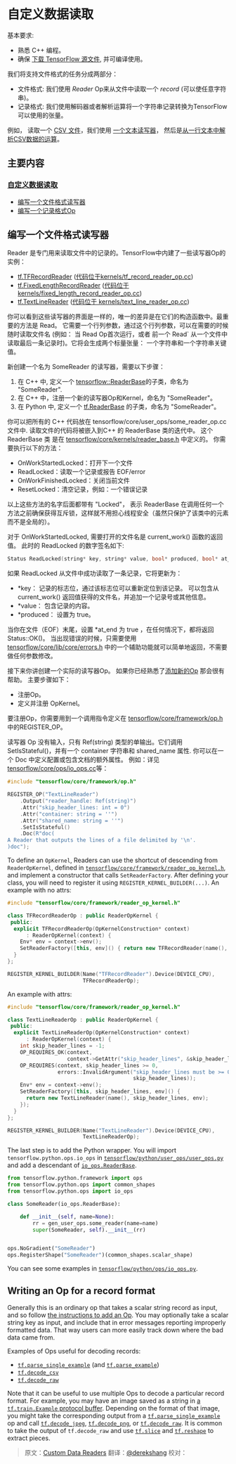 # 自定义数据读取 <a class="md-anchor" id="AUTOGENERATED-custom-data-readers"></a>

基本要求:

*   熟悉 C++ 编程。
*   确保
    [下载 TensorFlow 源文件](../../get_started/os_setup.md#source), 并可编译使用。

我们将支持文件格式的任务分成两部分：

*   文件格式: 我们使用 *Reader* Op来从文件中读取一个 *record* (可以使任意字符串)。
*   记录格式: 我们使用解码器或者解析运算将一个字符串记录转换为TensorFlow可以使用的张量。

例如， 读取一个
[CSV 文件](https://en.wikipedia.org/wiki/Comma-separated_values)，我们使用
[一个文本读写器](../../api_docs/python/io_ops.md#TextLineReader)，
然后是[从一行文本中解析CSV数据的运算](../../api_docs/python/io_ops.md#decode_csv)。

<!-- TOC-BEGIN This section is generated by neural network: DO NOT EDIT! -->
## 主要内容
### [自定义数据读取](#AUTOGENERATED-custom-data-readers)
* [编写一个文件格式读写器](#AUTOGENERATED-writing-a-reader-for-a-file-format)
* [编写一个记录格式Op](#AUTOGENERATED-writing-an-op-for-a-record-format)


## 编写一个文件格式读写器 <a class="md-anchor" id="AUTOGENERATED-writing-a-reader-for-a-file-format"></a>

 Reader 是专门用来读取文件中的记录的。TensorFlow中内建了一些读写器Op的实例：

*   [tf.TFRecordReader](../../api_docs/python/io_ops.md#TFRecordReader)
    ([代码位于kernels/tf_record_reader_op.cc](https://tensorflow.googlesource.com/tensorflow/+/master/tensorflow/core/kernels/tf_record_reader_op.cc))
*   [tf.FixedLengthRecordReader](../../api_docs/python/io_ops.md#FixedLengthRecordReader)
    ([代码位于 kernels/fixed_length_record_reader_op.cc](https://tensorflow.googlesource.com/tensorflow/+/master/tensorflow/core/kernels/fixed_length_record_reader_op.cc))
*   [tf.TextLineReader](../../api_docs/python/io_ops.md#TextLineReader)
    ([代码位于 kernels/text_line_reader_op.cc](https://tensorflow.googlesource.com/tensorflow/+/master/tensorflow/core/kernels/text_line_reader_op.cc))

你可以看到这些读写器的界面是一样的，唯一的差异是在它们的构造函数中。最重要的方法是 Read。
它需要一个行列参数，通过这个行列参数，可以在需要的时候随时读取文件名 (例如： 当 Read Op首次运行，或者
前一个 Read` 从一个文件中读取最后一条记录时)。它将会生成两个标量张量： 一个字符串和一个字符串关键值。

新创建一个名为 SomeReader 的读写器，需要以下步骤：

1.  在 C++ 中, 定义一个
    [tensorflow::ReaderBase](https://tensorflow.googlesource.com/tensorflow/+/master/tensorflow/core/kernels/reader_base.h)的子类，命名为
     "SomeReader".
2.  在 C++ 中，注册一个新的读写器Op和Kernel，命名为 "SomeReader"。
3.  在 Python 中, 定义一个 [tf.ReaderBase](https://tensorflow.googlesource.com/tensorflow/+/master/tensorflow/python/ops/io_ops.py) 的子类，命名为 "SomeReader"。

你可以把所有的 C++ 代码放在
tensorflow/core/user_ops/some_reader_op.cc文件中.  读取文件的代码将被嵌入到C++ 的 ReaderBase 类的迭代中。 这个 ReaderBase 类 是在 [tensorflow/core/kernels/reader_base.h](https://tensorflow.googlesource.com/tensorflow/+/master/tensorflow/core/kernels/reader_base.h) 中定义的。
你需要执行以下的方法：

*   OnWorkStartedLocked：打开下一个文件
*   ReadLocked：读取一个记录或报告 EOF/error
*   OnWorkFinishedLocked：关闭当前文件
*   ResetLocked：清空记录，例如：一个错误记录

以上这些方法的名字后面都带有 "Locked"， 表示  ReaderBase 在调用任何一个方法之前确保获得互斥锁，这样就不用担心线程安全（虽然只保护了该类中的元素而不是全局的）。

对于 OnWorkStartedLocked, 需要打开的文件名是 current_work() 函数的返回值。  此时的 ReadLocked 的数字签名如下:

```c++
Status ReadLocked(string* key, string* value, bool* produced, bool* at_end)
```

如果 ReadLocked 从文件中成功读取了一条记录，它将更新为：

*   *key： 记录的标志位，通过该标志位可以重新定位到该记录。 可以包含从 current_work() 返回值获得的文件名，并追加一个记录号或其他信息。
*   *value： 包含记录的内容。
*   *produced： 设置为 true。

当你在文件（EOF）末尾，设置 *at_end 为 true ，在任何情况下，都将返回 Status::OK()。 当出现错误的时候，只需要使用
[tensorflow/core/lib/core/errors.h](https://tensorflow.googlesource.com/tensorflow/+/master/tensorflow/core/lib/core/errors.h) 中的一个辅助功能就可以简单地返回，不需要做任何参数修改。

接下来你讲创建一个实际的读写器Op。 如果你已经熟悉了[添加新的Op](../../how_tos/adding_an_op/index.md) 那会很有帮助。 主要步骤如下：

*   注册Op。
*   定义并注册 OpKernel。

要注册Op，你需要用到一个调用指令定义在
[tensorflow/core/framework/op.h](https://tensorflow.googlesource.com/tensorflow/+/master/tensorflow/core/framework/op.h)中的REGISTER_OP。

读写器 Op 没有输入，只有 Ref(string) 类型的单输出。它们调用 SetIsStateful()，并有一个
container 字符串和 shared_name 属性.  你可以在一个 Doc 中定义配置或包含文档的额外属性。 例如：详见
[tensorflow/core/ops/io_ops.cc](https://tensorflow.googlesource.com/tensorflow/+/master/tensorflow/core/ops/io_ops.cc)等：

```c++
#include "tensorflow/core/framework/op.h"

REGISTER_OP("TextLineReader")
    .Output("reader_handle: Ref(string)")
    .Attr("skip_header_lines: int = 0")
    .Attr("container: string = ''")
    .Attr("shared_name: string = ''")
    .SetIsStateful()
    .Doc(R"doc(
A Reader that outputs the lines of a file delimited by '\n'.
)doc");
```


To define an `OpKernel`, Readers can use the shortcut of descending from
`ReaderOpKernel`, defined in
[`tensorflow/core/framework/reader_op_kernel.h`](https://tensorflow.googlesource.com/tensorflow/+/master/tensorflow/core/framework/reader_op_kernel.h),
and implement a constructor that calls `SetReaderFactory`.  After defining
your class, you will need to register it using `REGISTER_KERNEL_BUILDER(...)`.
An example with no attrs:

```c++
#include "tensorflow/core/framework/reader_op_kernel.h"

class TFRecordReaderOp : public ReaderOpKernel {
 public:
  explicit TFRecordReaderOp(OpKernelConstruction* context)
      : ReaderOpKernel(context) {
    Env* env = context->env();
    SetReaderFactory([this, env]() { return new TFRecordReader(name(), env); });
  }
};

REGISTER_KERNEL_BUILDER(Name("TFRecordReader").Device(DEVICE_CPU),
                        TFRecordReaderOp);
```

An example with attrs:

```c++
#include "tensorflow/core/framework/reader_op_kernel.h"

class TextLineReaderOp : public ReaderOpKernel {
 public:
  explicit TextLineReaderOp(OpKernelConstruction* context)
      : ReaderOpKernel(context) {
    int skip_header_lines = -1;
    OP_REQUIRES_OK(context,
                   context->GetAttr("skip_header_lines", &skip_header_lines));
    OP_REQUIRES(context, skip_header_lines >= 0,
                errors::InvalidArgument("skip_header_lines must be >= 0 not ",
                                        skip_header_lines));
    Env* env = context->env();
    SetReaderFactory([this, skip_header_lines, env]() {
      return new TextLineReader(name(), skip_header_lines, env);
    });
  }
};

REGISTER_KERNEL_BUILDER(Name("TextLineReader").Device(DEVICE_CPU),
                        TextLineReaderOp);
```

The last step is to add the Python wrapper.  You will import
`tensorflow.python.ops.io_ops` in
[`tensorflow/python/user_ops/user_ops.py`](https://tensorflow.googlesource.com/tensorflow/+/master/tensorflow/python/user_ops/user_ops.py)
and add a descendant of [`io_ops.ReaderBase`](https://tensorflow.googlesource.com/tensorflow/+/master/tensorflow/python/ops/io_ops.py).

```python
from tensorflow.python.framework import ops
from tensorflow.python.ops import common_shapes
from tensorflow.python.ops import io_ops

class SomeReader(io_ops.ReaderBase):

    def __init__(self, name=None):
        rr = gen_user_ops.some_reader(name=name)
        super(SomeReader, self).__init__(rr)


ops.NoGradient("SomeReader")
ops.RegisterShape("SomeReader")(common_shapes.scalar_shape)
```

You can see some examples in
[`tensorflow/python/ops/io_ops.py`](https://tensorflow.googlesource.com/tensorflow/+/master/tensorflow/python/ops/io_ops.py).

## Writing an Op for a record format <a class="md-anchor" id="AUTOGENERATED-writing-an-op-for-a-record-format"></a>

Generally this is an ordinary op that takes a scalar string record as input, and
so follow [the instructions to add an Op](../../how_tos/adding_an_op/index.md).  You may
optionally take a scalar string key as input, and include that in error messages
reporting improperly formatted data.  That way users can more easily track down
where the bad data came from.

Examples of Ops useful for decoding records:

*   [`tf.parse_single_example`](../../api_docs/python/io_ops.md#parse_single_example)
    (and
    [`tf.parse_example`](../../api_docs/python/io_ops.md#parse_example))
*   [`tf.decode_csv`](../../api_docs/python/io_ops.md#decode_csv)
*   [`tf.decode_raw`](../../api_docs/python/io_ops.md#decode_raw)

Note that it can be useful to use multiple Ops to decode a particular record
format.  For example, you may have an image saved as a string in
[a `tf.train.Example` protocol buffer](https://tensorflow.googlesource.com/tensorflow/+/master/tensorflow/core/example/example.proto).
Depending on the format of that image, you might take the corresponding output
from a
[`tf.parse_single_example`](../../api_docs/python/io_ops.md#parse_single_example)
op and call [`tf.decode_jpeg`](../../api_docs/python/image.md#decode_jpeg),
[`tf.decode_png`](../../api_docs/python/image.md#decode_png), or
[`tf.decode_raw`](../../api_docs/python/io_ops.md#decode_raw).  It is common to
take the output of `tf.decode_raw` and use
[`tf.slice`](../../api_docs/python/array_ops.md#slice) and
[`tf.reshape`](../../api_docs/python/array_ops.md#reshape) to extract pieces.
> 原文：[Custom Data Readers](http://tensorflow.org/how_tos/new_data_formats/index.html#custom-data-readers)  翻译：[@derekshang](https://github.com/derekshang)  校对：
